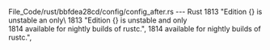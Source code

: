 File_Code/rust/bbfdea28cd/config/config_after.rs --- Rust
1813                     "Edition {} is unstable an only\                                                                                                    1813                     "Edition {} is unstable and only \
1814                     available for nightly builds of rustc.",                                                                                            1814                     available for nightly builds of rustc.",

